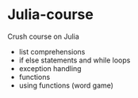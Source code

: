 # Julia-course
Crush course on Julia

- list comprehensions
- if else statements and while loops
- exception handling
- functions
- using functions (word game)
